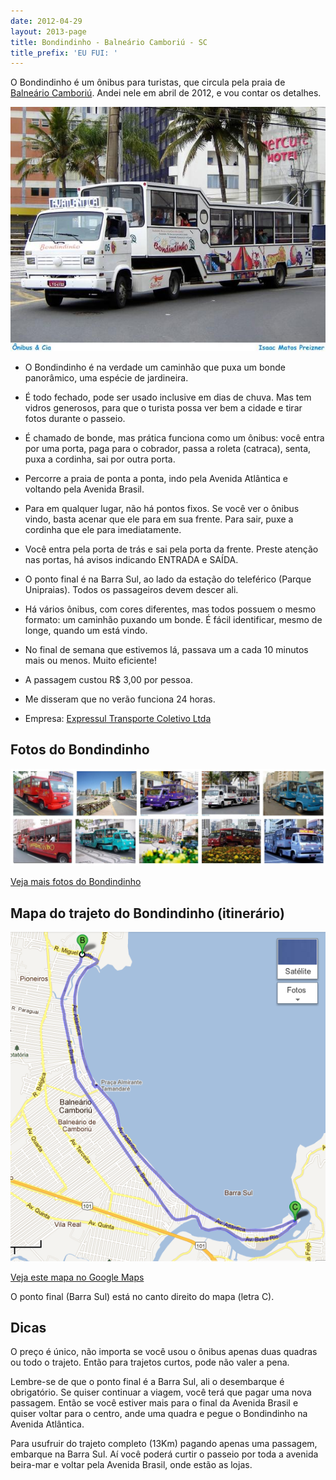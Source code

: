 ```yaml
---
date: 2012-04-29
layout: 2013-page
title: Bondindinho - Balneário Camboriú - SC
title_prefix: 'EU FUI: '
---
```


O Bondindinho é um ônibus para turistas, que circula pela praia de [Balneário Camboriú](http://aurelio.net/viagem/balneario-camboriu/). Andei nele em abril de 2012, e vou contar os detalhes.

[![](/wp/wp-content/uploads/2012/04/bondindinho.jpg)](http://shw.onibusecia.fotopages.com/20870238/Bondindinho-05.html)

  * O Bondindinho é na verdade um caminhão que puxa um bonde panorâmico, uma espécie de jardineira.

  * É todo fechado, pode ser usado inclusive em dias de chuva. Mas tem vidros generosos, para que o turista possa ver bem a cidade e tirar fotos durante o passeio.

  * É chamado de bonde, mas prática funciona como um ônibus: você entra por uma porta, paga para o cobrador, passa a roleta (catraca), senta, puxa a cordinha, sai por outra porta.

  * Percorre a praia de ponta a ponta, indo pela Avenida Atlântica e voltando pela Avenida Brasil.

  * Para em qualquer lugar, não há pontos fixos. Se você ver o ônibus vindo, basta acenar que ele para em sua frente. Para sair, puxe a cordinha que ele para imediatamente.

  * Você entra pela porta de trás e sai pela porta da frente. Preste atenção nas portas, há avisos indicando ENTRADA e SAÍDA.

  * O ponto final é na Barra Sul, ao lado da estação do teleférico (Parque Unipraias). Todos os passageiros devem descer ali.

  * Há vários ônibus, com cores diferentes, mas todos possuem o mesmo formato: um caminhão puxando um bonde. É fácil identificar, mesmo de longe, quando um está vindo.

  * No final de semana que estivemos lá, passava um a cada 10 minutos mais ou menos. Muito eficiente!

  * A passagem custou R$ 3,00 por pessoa.

  * Me disseram que no verão funciona 24 horas.

  * Empresa: [Expressul Transporte Coletivo Ltda](http://www.expressul.com.br)


## Fotos do Bondindinho

![](/wp/wp-content/uploads/2012/04/bondindinho-fotos.jpg)

[Veja mais fotos do Bondindinho](https://www.google.com.br/search?q=bondindinho&hl=pt-BR&safe=off&prmd=imvns&tbm=isch&tbo=u&source=univ&sa=X&ei=HHeVT6HKApGbtwforrC2Cw&ved=0CC8QsAQ&biw=999&bih=660&sei=J3eVT87cD8bDgQeyurngBA#hl=pt-BR&safe=off&tbs=itp:photo&tbm=isch&q=bondindinho&revid=0&sa=X&ei=3cmVT8TsKsfyggeEjYHNAQ&ved=0CEQQxw4&bav=on.2,or.r_gc.r_pw.r_cp.r_qf.,cf.osb&fp=14c8b58367cb7414&biw=999&bih=660)


## Mapa do trajeto do Bondindinho (itinerário)

![](/wp/wp-content/uploads/2012/04/bondindinho-trajeto.png)

[Veja este mapa no Google Maps](http://g.co/maps/anuuz)

O ponto final (Barra Sul) está no canto direito do mapa (letra C).


## Dicas

O preço é único, não importa se você usou o ônibus apenas duas quadras ou todo o trajeto. Então para trajetos curtos, pode não valer a pena.

Lembre-se de que o ponto final é a Barra Sul, ali o desembarque é obrigatório. Se quiser continuar a viagem, você terá que pagar uma nova passagem. Então se você estiver mais para o final da Avenida Brasil e quiser voltar para o centro, ande uma quadra e pegue o Bondindinho na Avenida Atlântica.

Para usufruir do trajeto completo (13Km) pagando apenas uma passagem, embarque na Barra Sul. Aí você poderá curtir o passeio por toda a avenida beira-mar e voltar pela Avenida Brasil, onde estão as lojas.
